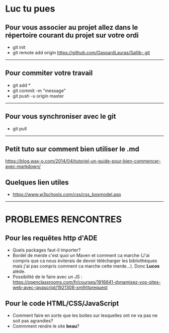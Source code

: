 Luc tu pues
==


Pour vous associer au projet allez dans le répertoire courant du projet sur votre ordi
-

* git init
* git remote add origin https://github.com/GaspardLauras/Sallib-.git

---

Pour commiter votre travail
-

* git add \*
* git commit -m "message"
* git push -u origin master

---

Pour vous synchroniser avec le git
-

* git pull

---

Petit tuto sur comment bien utiliser le .md
-

https://blog.wax-o.com/2014/04/tutoriel-un-guide-pour-bien-commencer-avec-markdown/

Quelques lien utiles
-

* https://www.w3schools.com/css/css_boxmodel.asp

---

PROBLEMES RENCONTRES
==

Pour les requêtes http d'ADE
-

* Quels packages faut-il importer?
* Bordel de merde c'est quoi un Maven et comment ca marche (J'ai compris que ca nous éviterais de devoir télécharger les bibliothèques mais j'ai pas compris comment ca marche cette merde...). Donc __Lucos__ alède.
* Possibilité de le faire avec un JS : https://openclassrooms.com/fr/courses/1916641-dynamisez-vos-sites-web-avec-javascript/1921308-xmlhttprequest 

Pour le code HTML/CSS/JavaScript
-

* Comment faire en sorte que les boites sur lesquelles ont ne va pas ne soit pas agrandies?
* Commment rendre le site __beau__?
